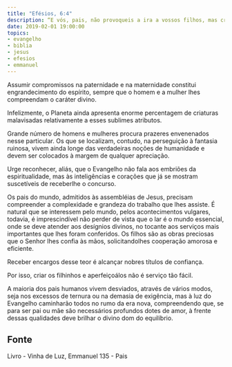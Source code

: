 ```yaml
---
title: "Efésios, 6:4"
description: “E vós, pais, não provoqueis a ira a vossos filhos, mas criai­os na doutrina e admoestação do Senhor.” - Paulo
date: 2019-02-01 19:00:00
topics: 
- evangelho
- biblia
- jesus
- efesios
- emmanuel
---
```


Assumir compromissos na paternidade e na maternidade constitui
engrandecimento do espírito, sempre que o homem e a mulher lhes compreendam o
caráter divino.

Infelizmente, o Planeta ainda apresenta enorme percentagem de criaturas
mal­avisadas relativamente a esses sublimes atributos.

Grande número de homens e mulheres procura prazeres envenenados nesse
particular. Os que se localizam, contudo, na perseguição à fantasia ruinosa, vivem
ainda longe das verdadeiras noções de humanidade e devem ser colocados à margem
de qualquer apreciação.

Urge reconhecer, aliás, que o Evangelho não fala aos embriões da
espiritualidade, mas às inteligências e corações que já se mostram suscetíveis de
receber­lhe o concurso.

Os pais do mundo, admitidos às assembléias de Jesus, precisam
compreender a complexidade e grandeza do trabalho que lhes assiste. É natural que
se interessem pelo mundo, pelos acontecimentos vulgares, todavia, é imprescindível
não perder de vista que o lar é o mundo essencial, onde se deve atender aos
desígnios divinos, no tocante aos serviços mais importantes que lhes foram
conferidos. Os filhos são as obras preciosas que o Senhor lhes confia às mãos,
solicitando­lhes cooperação amorosa e eficiente.

Receber encargos desse teor é alcançar nobres títulos de confiança.

Por isso, criar os filhinhos e aperfeiçoá­los não é serviço tão fácil.

A maioria dos pais humanos vivem desviados, através de vários modos,
seja nos excessos de ternura ou na demasia de exigência, mas à luz do Evangelho
caminharão todos no rumo da era nova, compreendendo que, se para ser pai ou mãe
são necessários profundos dotes de amor, à frente dessas qualidades deve brilhar o
divino dom do equilíbrio.


## Fonte
Livro - Vinha de Luz, Emmanuel
135 - Pais
